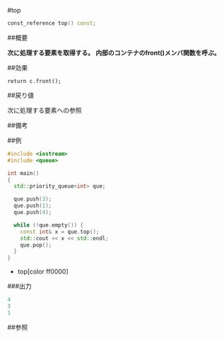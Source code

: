#top
```cpp
const_reference top() const;
```

##概要

<b>次に処理する要素を取得する。</b>
<b>内部のコンテナのfront()メンバ関数を呼ぶ。</b>


##効果

`return c.front();`

##戻り値

次に処理する要素への参照


##備考



##例

```cpp
#include <iostream>
#include <queue>

int main()
{
  std::priority_queue<int> que;

  que.push(3);
  que.push(1);
  que.push(4);

  while (!que.empty()) {
    const int& x = que.top();
    std::cout << x << std::endl;
    que.pop();
  }
}
```
* top[color ff0000]

###出力

```cpp
4
3
1
```

##参照


